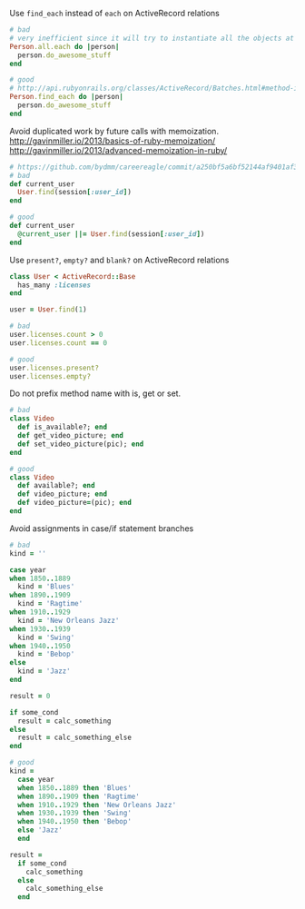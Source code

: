 Use `find_each` instead of `each` on ActiveRecord relations

```ruby
# bad
# very inefficient since it will try to instantiate all the objects at once
Person.all.each do |person|
  person.do_awesome_stuff
end

# good
# http://api.rubyonrails.org/classes/ActiveRecord/Batches.html#method-i-find_each
Person.find_each do |person|
  person.do_awesome_stuff
end
```

Avoid duplicated work by future calls with memoization.<br>
http://gavinmiller.io/2013/basics-of-ruby-memoization/<br>
http://gavinmiller.io/2013/advanced-memoization-in-ruby/

```ruby
# https://github.com/bydmm/careereagle/commit/a250bf5a6bf52144af9401af3c8a2f7613adf63c
# bad
def current_user
  User.find(session[:user_id])
end

# good
def current_user
  @current_user ||= User.find(session[:user_id])
end
```

Use `present?`, `empty?` and `blank?` on ActiveRecord relations

```ruby
class User < ActiveRecord::Base
  has_many :licenses
end

user = User.find(1)

# bad
user.licenses.count > 0
user.licenses.count == 0

# good
user.licenses.present?
user.licenses.empty?
```

Do not prefix method name with is, get or set.

```ruby
# bad
class Video
  def is_available?; end
  def get_video_picture; end
  def set_video_picture(pic); end
end

# good
class Video
  def available?; end
  def video_picture; end
  def video_picture=(pic); end
end
```

Avoid assignments in case/if statement branches

```ruby
# bad
kind = ''

case year
when 1850..1889
  kind = 'Blues'
when 1890..1909
  kind = 'Ragtime'
when 1910..1929
  kind = 'New Orleans Jazz'
when 1930..1939
  kind = 'Swing'
when 1940..1950
  kind = 'Bebop'
else
  kind = 'Jazz'
end

result = 0

if some_cond
  result = calc_something
else
  result = calc_something_else
end

# good
kind =
  case year
  when 1850..1889 then 'Blues'
  when 1890..1909 then 'Ragtime'
  when 1910..1929 then 'New Orleans Jazz'
  when 1930..1939 then 'Swing'
  when 1940..1950 then 'Bebop'
  else 'Jazz'
  end

result =
  if some_cond
    calc_something
  else
    calc_something_else
  end
```
